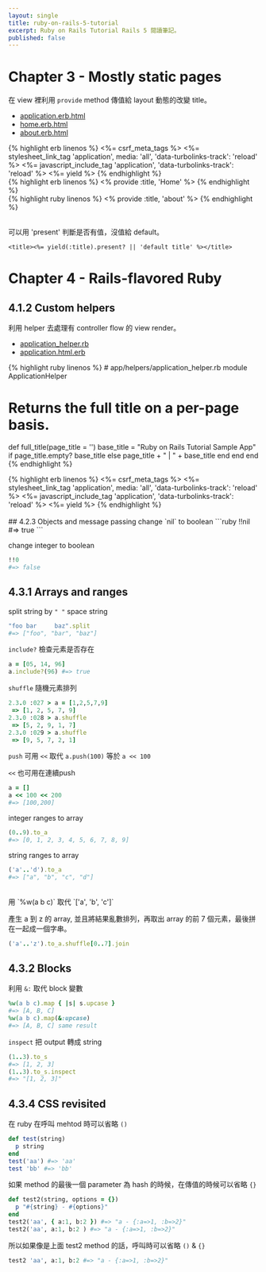 ```yaml
---
layout: single
title: ruby-on-rails-5-tutorial
excerpt: Ruby on Rails Tutorial Rails 5 閱讀筆記。
published: false
---
```


# Chapter 3 - Mostly static pages
在 view 裡利用 `provide` method 傳值給 layout 動態的改變 title。
<div class="tabs">
  <ul>
    <li><a href="#tabs-1">application.erb.html</a></li>
    <li><a href="#tabs-2">home.erb.html</a></li>
    <li><a href="#tabs-3">about.erb.html</a></li>
  </ul>
  <div id="tabs-1">
{% highlight erb linenos %}
<!DOCTYPE html>
<html>
  <head>
    <title><%= yield :title %></title>
    <%= csrf_meta_tags %>
    <%= stylesheet_link_tag    'application', media: 'all', 'data-turbolinks-track': 'reload' %>
    <%= javascript_include_tag 'application', 'data-turbolinks-track': 'reload' %>
  </head>

  <body>
    <%= yield %>
  </body>
</html>
{% endhighlight %}
  </div>

<div id="tabs-2">
{% highlight erb linenos %}
<%  provide :title, 'Home' %>
{% endhighlight %}
</div>

<div id="tabs-3">
{% highlight ruby linenos %}
<%  provide :title, 'about' %>
{% endhighlight %}
</div>
</div><br>

可以用 'present' 判斷是否有值，沒值給 default。

```erb
<title><%= yield(:title).present? || 'default title' %></title>
```

# Chapter 4 - Rails-flavored Ruby
## 4.1.2 Custom helpers
利用 helper 去處理有 controller flow 的 view render。
<div class="tabs">
  <ul>
    <li><a href="#tabs-4">application_helper.rb</a></li>
    <li><a href="#tabs-5">application.html.erb</a></li>
  </ul>
<div id="tabs-4">
{% highlight ruby linenos %}
# app/helpers/application_helper.rb
module ApplicationHelper

  # Returns the full title on a per-page basis.
  def full_title(page_title = '')
    base_title = "Ruby on Rails Tutorial Sample App"
    if page_title.empty?
      base_title
    else
      page_title + " | " + base_title
    end
  end
end
{% endhighlight %}
</div>

<div id="tabs-5">
{% highlight erb linenos %}
<!DOCTYPE html>
<html>
  <head>
    <title><%= full_title(yield(:title)) %></title>
    <%= csrf_meta_tags %>
    <%= stylesheet_link_tag    'application', media: 'all',
                                              'data-turbolinks-track': 'reload' %>
    <%= javascript_include_tag 'application', 'data-turbolinks-track': 'reload' %>
  </head>
  <body>
    <%= yield %>
  </body>
</html>
{% endhighlight %}
</div>
</div><br>
## 4.2.3 Objects and message passing
change `nil` to boolean
```ruby
!!nil
#=> true
```

change integer to boolean
```ruby
!!0
#=> false
```
## 4.3.1 Arrays and ranges
split string by `" "` space string
```ruby
"foo bar     baz".split
#=> ["foo", "bar", "baz"]
```

`include?` 檢查元素是否存在
```ruby
a = [05, 14, 96]
a.include?(96) #=> true
```

`shuffle` 隨機元素排列
```ruby
2.3.0 :027 > a = [1,2,5,7,9]
 => [1, 2, 5, 7, 9]
2.3.0 :028 > a.shuffle
 => [5, 2, 9, 1, 7]
2.3.0 :029 > a.shuffle
 => [9, 5, 7, 2, 1]
```

`push` 可用 `<<` 取代
`a.push(100)` 等於 `a << 100`

`<<` 也可用在連續push
```ruby
a = []
a << 100 << 200
#=> [100,200]
```

integer ranges to array
```ruby
(0..9).to_a  
#=> [0, 1, 2, 3, 4, 5, 6, 7, 8, 9]
```

string ranges to array
```ruby
('a'..'d').to_a
#=> ["a", "b", "c", "d"]
```
<br>
用 `%w(a b c)` 取代 `['a', 'b', 'c']`
<br>

產生 a 到 z 的 array, 並且將結果亂數排列，再取出 array 的前 7 個元素，最後拼在一起成一個字串。
```ruby
('a'..'z').to_a.shuffle[0..7].join
```

## 4.3.2 Blocks
利用 `&:` 取代 block 變數
```ruby
%w(a b c).map { |s| s.upcase }
#=> [A, B, C]
%w(a b c).map(&:upcase)
#=> [A, B, C] same result
```

`inspect`
把 output 轉成 string
```ruby
(1..3).to_s
#=> [1, 2, 3]
(1..3).to_s.inspect
#=> "[1, 2, 3]"
```

## 4.3.4 CSS revisited
在 ruby 在呼叫 mehtod 時可以省略 `()`
```ruby
def test(string)
  p string
end
test('aa') #=> 'aa'
test 'bb' #=> 'bb'
```
如果 method 的最後一個 parameter 為 hash 的時候，在傳值的時候可以省略 `{}`
```ruby
def test2(string, options = {})
  p "#{string} - #{options}"
end
test2('aa', { a:1, b:2 }) #=> "a - {:a=>1, :b=>2}"
test2('aa', a:1, b:2 ) #=> "a - {:a=>1, :b=>2}"
```
所以如果像是上面 test2 method 的話，呼叫時可以省略 `()` & `{}`
```ruby
test2 'aa', a:1, b:2 #=> "a - {:a=>1, :b=>2}"
```
